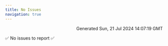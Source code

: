 ```yaml
---
title: No Issues
navigation: true
---
```


<p style="text-align:right;color:#cccs">
Generated Sun, 21 Jul 2024 14:07:19 GMT
</p>
<p>✅ No issues to report ✅</p>



